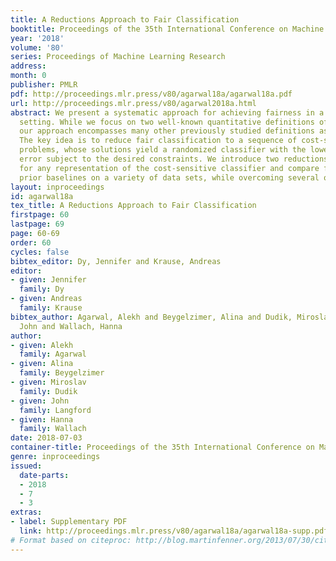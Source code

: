 ```yaml
---
title: A Reductions Approach to Fair Classification
booktitle: Proceedings of the 35th International Conference on Machine Learning
year: '2018'
volume: '80'
series: Proceedings of Machine Learning Research
address: 
month: 0
publisher: PMLR
pdf: http://proceedings.mlr.press/v80/agarwal18a/agarwal18a.pdf
url: http://proceedings.mlr.press/v80/agarwal2018a.html
abstract: We present a systematic approach for achieving fairness in a binary classification
  setting. While we focus on two well-known quantitative definitions of fairness,
  our approach encompasses many other previously studied definitions as special cases.
  The key idea is to reduce fair classification to a sequence of cost-sensitive classification
  problems, whose solutions yield a randomized classifier with the lowest (empirical)
  error subject to the desired constraints. We introduce two reductions that work
  for any representation of the cost-sensitive classifier and compare favorably to
  prior baselines on a variety of data sets, while overcoming several of their disadvantages.
layout: inproceedings
id: agarwal18a
tex_title: A Reductions Approach to Fair Classification
firstpage: 60
lastpage: 69
page: 60-69
order: 60
cycles: false
bibtex_editor: Dy, Jennifer and Krause, Andreas
editor:
- given: Jennifer
  family: Dy
- given: Andreas
  family: Krause
bibtex_author: Agarwal, Alekh and Beygelzimer, Alina and Dudik, Miroslav and Langford,
  John and Wallach, Hanna
author:
- given: Alekh
  family: Agarwal
- given: Alina
  family: Beygelzimer
- given: Miroslav
  family: Dudik
- given: John
  family: Langford
- given: Hanna
  family: Wallach
date: 2018-07-03
container-title: Proceedings of the 35th International Conference on Machine Learning
genre: inproceedings
issued:
  date-parts:
  - 2018
  - 7
  - 3
extras:
- label: Supplementary PDF
  link: http://proceedings.mlr.press/v80/agarwal18a/agarwal18a-supp.pdf
# Format based on citeproc: http://blog.martinfenner.org/2013/07/30/citeproc-yaml-for-bibliographies/
---
```

